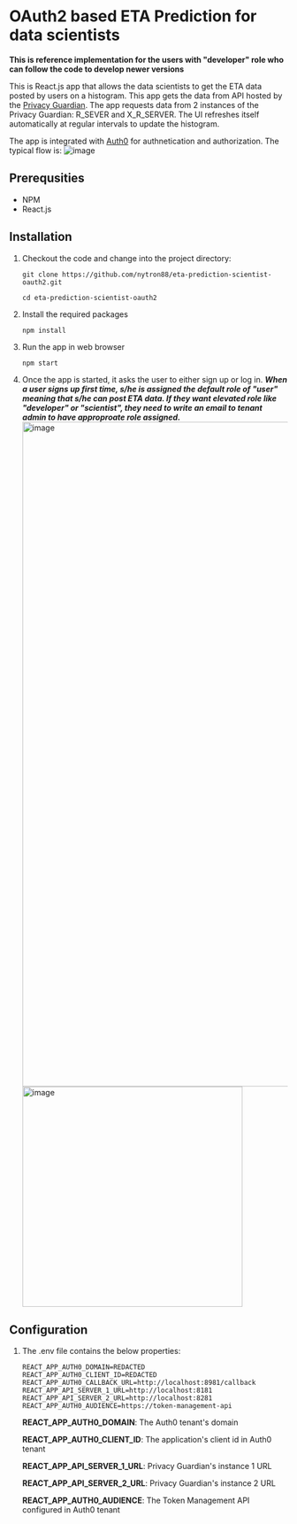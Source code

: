 # OAuth2 based ETA Prediction for data scientists
**This is reference implementation for the users with "developer" role who can follow the code to develop newer versions**

This is React.js app that allows the data scientists to get the ETA data posted by users on a histogram. This app gets the data from API hosted by the [Privacy Guardian](https://github.com/nytron88/eta-prediction-privacy-guardian-oauth2). The app requests data from 2 instances of the Privacy Guardian: R_SEVER and X_R_SERVER. The UI refreshes itself automatically at regular intervals to update the histogram.

The app is integrated with [Auth0](https://auth0.com) for authnetication and authorization. The typical flow is:
![image](https://github.com/nytron88/eta-prediction-scientist-oauth2/assets/79620454/7bf2b9ca-247f-4133-a53e-d3dcd7939a55)

## Prerequsities

 - NPM
 - React.js

## Installation
1. Checkout the code and change into the project directory:
   
   ```
   git clone https://github.com/nytron88/eta-prediction-scientist-oauth2.git
   
   cd eta-prediction-scientist-oauth2
   ```
2. Install the required packages

   ```
   npm install
   ```
3. Run the app in web browser

   ```
   npm start
   ```
4. Once the app is started, it asks the user to either sign up or log in. ***When a user signs up first time, s/he is assigned the default role of "user" meaning that s/he can post ETA data. If they want elevated role like "developer" or "scientist", they need to write an email to
   tenant admin to have approproate role assigned.***
   <img width="1201" alt="image" src="https://github.com/nytron88/eta-prediction-scientist-oauth2/assets/79620454/7f9aeb4a-ba25-4ada-9691-9caa4484bc08">
   <img width="398" alt="image" src="https://github.com/nytron88/eta-prediction-scientist-oauth2/assets/79620454/287ecccb-9a54-4ce4-9c2d-6d7902b0cb7f">


   
## Configuration
1. The .env file contains the below properties:

   ```
   REACT_APP_AUTH0_DOMAIN=REDACTED
   REACT_APP_AUTH0_CLIENT_ID=REDACTED
   REACT_APP_AUTH0_CALLBACK_URL=http://localhost:8981/callback
   REACT_APP_API_SERVER_1_URL=http://localhost:8181
   REACT_APP_API_SERVER_2_URL=http://localhost:8281
   REACT_APP_AUTH0_AUDIENCE=https://token-management-api
   ```
   **REACT_APP_AUTH0_DOMAIN**: The Auth0 tenant's domain

   **REACT_APP_AUTH0_CLIENT_ID**: The application's client id in Auth0 tenant

   **REACT_APP_API_SERVER_1_URL**: Privacy Guardian's instance 1 URL

   **REACT_APP_API_SERVER_2_URL**: Privacy Guardian's instance 2 URL

   **REACT_APP_AUTH0_AUDIENCE**: The Token Management API configured in Auth0 tenant
   

